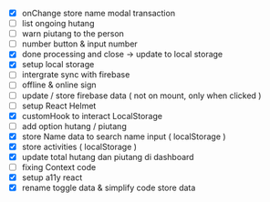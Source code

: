 - [x] onChange store name modal transaction
- [ ] list ongoing hutang
- [ ] warn piutang to the person
- [ ] number button & input number
- [x] done processing and close -> update to local storage
- [x] setup local storage
- [ ] intergrate sync with firebase
- [ ] offline & online sign
- [ ] update / store firebase data ( not on mount, only when clicked )
- [ ] setup React Helmet
- [x] customHook to interact LocalStorage
- [ ] add option hutang / piutang
- [x] store Name data to search name input ( localStorage )
- [x] store activities ( localStorage )
- [x] update total hutang dan piutang di dashboard
- [ ] fixing Context code
- [x] setup a11y react
- [x] rename toggle data & simplify code store data
